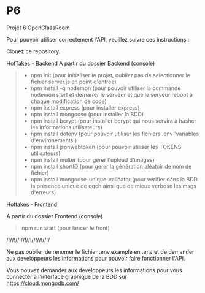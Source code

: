 # P6
Projet 6 OpenClassRoom

Pour pouvoir utiliser correctement l'API, veuillez suivre ces instructions :

Clonez ce repository.

HotTakes - Backend
A partir du dossier Backend (console)

>- npm init (pour initialiser le projet, oublier pas de selectionner le fichier server.js en point d'entrée)
>- npm install -g nodemon (pour pouvoir utiliser la commande nodemon start et demarrer le serveur et que le serveur reboot à chaque modification de code)
>- npm install express (pour installer express)
>- npm install mongoose (pour installer la BDD)
>- npm install bcrypt (pour installer bcrypt qui nous servira à hasher les informations utilisateurs)
>- npm install dotenv (pour pouvoir utiliser les fichiers .env 'variables d'environements')
>- npm install jsonwebtoken (pour pouvoir utiliser les TOKENS utilisateurs)
>- npm install multer (pour gerer l'upload d'images)
>- npm install shortID (pour gerer la génération aléatoir de nom de fichier)
>- npm install mongoose-unique-validator (pour verifier dans la BDD la présence unique de qqch ainsi que de mieux verbose les msgs d'erreurs)

Hottakes - Frontend

A partir du dossier Frontend (console)

> npm run start (pour lancer le front)

/!//!//!//!//!//!//!//!/

Ne pas oublier de renomer le fichier .env.example en .env et de demander aux developpeurs les informations pour pouvoir faire fonctionner l'API.

Vous pouvez demander aux developpeurs les informations pour vous connecter à l'interface graphique de la BDD sur https://cloud.mongodb.com/
